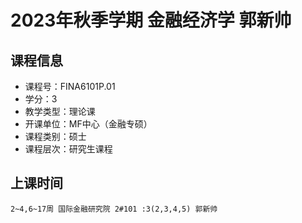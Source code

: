 # 2023年秋季学期 金融经济学 郭新帅






## 课程信息

- 课程号：FINA6101P.01
- 学分：3
- 教学类型：理论课
- 开课单位：MF中心（金融专硕）
- 课程类别：硕士
- 课程层次：研究生课程

## 上课时间

```
2~4,6~17周 国际金融研究院 2#101 :3(2,3,4,5) 郭新帅
```


